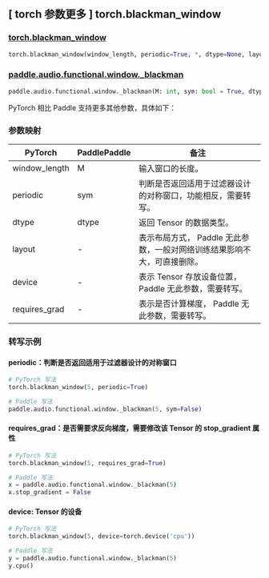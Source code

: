 ## [ torch 参数更多 ] torch.blackman_window

### [torch.blackman_window](https://pytorch.org/docs/stable/generated/torch.blackman_window.html)

```python
torch.blackman_window(window_length, periodic=True, *, dtype=None, layout=torch.strided, device=None, requires_grad=False)
```

### [paddle.audio.functional.window._blackman]()

```python
paddle.audio.functional.window._blackman(M: int, sym: bool = True, dtype: str = 'float64')
```

PyTorch 相比 Paddle 支持更多其他参数，具体如下：
### 参数映射

| PyTorch       | PaddlePaddle | 备注                                                   |
| ------------- | ------------ | ------------------------------------------------------ |
| window_length  | M            | 输入窗口的长度。 |
| periodic        | sym       | 判断是否返回适用于过滤器设计的对称窗口，功能相反，需要转写。  |
| dtype        | dtype | 返回 Tensor 的数据类型。 |
| layout | -| 表示布局方式， Paddle 无此参数，一般对网络训练结果影响不大，可直接删除。 |
| device | - | 表示 Tensor 存放设备位置，Paddle 无此参数，需要转写。 |
| requires_grad | - | 表示是否计算梯度， Paddle 无此参数，需要转写。 |

### 转写示例

#### periodic：判断是否返回适用于过滤器设计的对称窗口
```python
# PyTorch 写法
torch.blackman_window(5, periodic=True)

# Paddle 写法
paddle.audio.functional.window._blackman(5, sym=False)
```

#### requires_grad：是否需要求反向梯度，需要修改该 Tensor 的 stop_gradient 属性
```python
# PyTorch 写法
torch.blackman_window(5, requires_grad=True)

# Paddle 写法
x = paddle.audio.functional.window._blackman(5)
x.stop_gradient = False
```

#### device: Tensor 的设备
```python
# PyTorch 写法
torch.blackman_window(5, device=torch.device('cpu'))

# Paddle 写法
y = paddle.audio.functional.window._blackman(5)
y.cpu()
```
